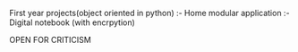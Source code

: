 First year projects(object oriented in python)
:- Home modular application
:- Digital notebook (with encrpytion)


OPEN FOR CRITICISM
